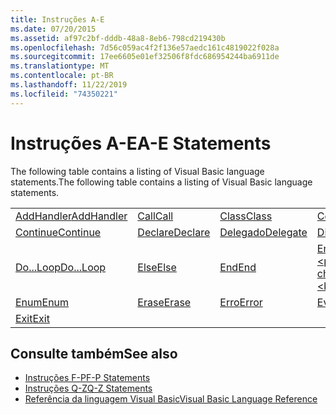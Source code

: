 ```yaml
---
title: Instruções A-E
ms.date: 07/20/2015
ms.assetid: af97c2bf-dddb-48a8-8eb6-798cd219430b
ms.openlocfilehash: 7d56c059ac4f2f136e57aedc161c4819022f028a
ms.sourcegitcommit: 17ee6605e01ef32506f8fdc686954244ba6911de
ms.translationtype: MT
ms.contentlocale: pt-BR
ms.lasthandoff: 11/22/2019
ms.locfileid: "74350221"
---
```

# <a name="a-e-statements"></a><span data-ttu-id="ed433-102">Instruções A-E</span><span class="sxs-lookup"><span data-stu-id="ed433-102">A-E Statements</span></span>
<span data-ttu-id="ed433-103">The following table contains a listing of Visual Basic language statements.</span><span class="sxs-lookup"><span data-stu-id="ed433-103">The following table contains a listing of Visual Basic language statements.</span></span>  
  
|||||  
|---|---|---|---|  
|[<span data-ttu-id="ed433-104">AddHandler</span><span class="sxs-lookup"><span data-stu-id="ed433-104">AddHandler</span></span>](addhandler-statement.md)|[<span data-ttu-id="ed433-105">Call</span><span class="sxs-lookup"><span data-stu-id="ed433-105">Call</span></span>](call-statement.md)|[<span data-ttu-id="ed433-106">Class</span><span class="sxs-lookup"><span data-stu-id="ed433-106">Class</span></span>](class-statement.md)|[<span data-ttu-id="ed433-107">Const</span><span class="sxs-lookup"><span data-stu-id="ed433-107">Const</span></span>](const-statement.md)|  
|[<span data-ttu-id="ed433-108">Continue</span><span class="sxs-lookup"><span data-stu-id="ed433-108">Continue</span></span>](continue-statement.md)|[<span data-ttu-id="ed433-109">Declare</span><span class="sxs-lookup"><span data-stu-id="ed433-109">Declare</span></span>](declare-statement.md)|[<span data-ttu-id="ed433-110">Delegado</span><span class="sxs-lookup"><span data-stu-id="ed433-110">Delegate</span></span>](delegate-statement.md)|[<span data-ttu-id="ed433-111">Dim</span><span class="sxs-lookup"><span data-stu-id="ed433-111">Dim</span></span>](dim-statement.md)|  
|[<span data-ttu-id="ed433-112">Do...Loop</span><span class="sxs-lookup"><span data-stu-id="ed433-112">Do...Loop</span></span>](do-loop-statement.md)|[<span data-ttu-id="ed433-113">Else</span><span class="sxs-lookup"><span data-stu-id="ed433-113">Else</span></span>](else-statement.md)|[<span data-ttu-id="ed433-114">End</span><span class="sxs-lookup"><span data-stu-id="ed433-114">End</span></span>](end-statement.md)|[<span data-ttu-id="ed433-115">End \<palavra-chave></span><span class="sxs-lookup"><span data-stu-id="ed433-115">End \<keyword></span></span>](end-keyword-statement.md)|  
|[<span data-ttu-id="ed433-116">Enum</span><span class="sxs-lookup"><span data-stu-id="ed433-116">Enum</span></span>](enum-statement.md)|[<span data-ttu-id="ed433-117">Erase</span><span class="sxs-lookup"><span data-stu-id="ed433-117">Erase</span></span>](erase-statement.md)|[<span data-ttu-id="ed433-118">Erro</span><span class="sxs-lookup"><span data-stu-id="ed433-118">Error</span></span>](error-statement.md)|[<span data-ttu-id="ed433-119">Event</span><span class="sxs-lookup"><span data-stu-id="ed433-119">Event</span></span>](event-statement.md)|  
|[<span data-ttu-id="ed433-120">Exit</span><span class="sxs-lookup"><span data-stu-id="ed433-120">Exit</span></span>](exit-statement.md)||||  
  
## <a name="see-also"></a><span data-ttu-id="ed433-121">Consulte também</span><span class="sxs-lookup"><span data-stu-id="ed433-121">See also</span></span>

- [<span data-ttu-id="ed433-122">Instruções F-P</span><span class="sxs-lookup"><span data-stu-id="ed433-122">F-P Statements</span></span>](f-p-statements.md)
- [<span data-ttu-id="ed433-123">Instruções Q-Z</span><span class="sxs-lookup"><span data-stu-id="ed433-123">Q-Z Statements</span></span>](q-z-statements.md)
- [<span data-ttu-id="ed433-124">Referência da linguagem Visual Basic</span><span class="sxs-lookup"><span data-stu-id="ed433-124">Visual Basic Language Reference</span></span>](../index.md)
